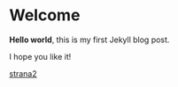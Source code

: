 # Welcome

**Hello world**, this is my first Jekyll blog post.

I hope you like it!

[strana2](https://github.com/RichiDev/blob/master/Atari-SIO2SD-Igi-Version/.assets/index.md)

